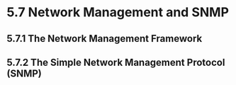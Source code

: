 # 5.7 Network Management and SNMP

## 5.7.1 The Network Management Framework


## 5.7.2 The Simple Network Management Protocol (SNMP) 